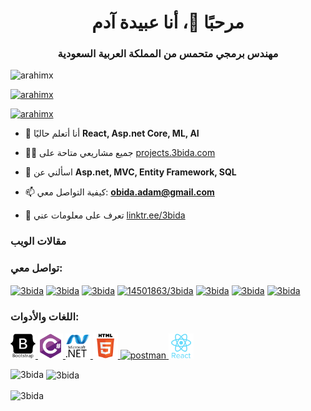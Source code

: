 <h1 align="center">مرحبًا 👋، أنا عبيدة آدم</h1>
<h3 align="center">مهندس برمجي متحمس من المملكة العربية السعودية</h3>

<p align="left"> <img src="https://komarev.com/ghpvc/?username=arahimx&label=عدد%20المشاهدات&color=0e75b6&style=flat" alt="arahimx" /> </p>

<p align="left"> <a href="https://github.com/ryo-ma/github-profile-trophy"><img src="https://github-profile-trophy.vercel.app/?username=arahimx" alt="arahimx" /></a> </p>

<p align="left"> <a href="https://twitter.com/arahimx" target="blank"><img src="https://img.shields.io/twitter/follow/arahimx?logo=twitter&style=for-the-badge" alt="arahimx" /></a> </p>

- 🌱 أنا أتعلم حاليًا **React, Asp.net Core, ML, AI**

- 👨‍💻 جميع مشاريعي متاحة على [projects.3bida.com](https://projects.3bida.com)

- 💬 اسألني عن **Asp.net, MVC, Entity Framework, SQL**

- 📫 كيفية التواصل معي: **obida.adam@gmail.com**

- 📄 تعرف على معلومات عني [linktr.ee/3bida](https://linktr.ee/3bida)

### مقالات الويب
<!-- قائمة بمقالات الويب: START -->
<!-- قائمة بمقالات الويب: END -->

<h3 align="left">تواصل معي:</h3>
<p align="left">
<a href="https://dev.to/aboubida adam" target="blank"><img align="center" src="https://raw.githubusercontent.com/rahuldkjain/github-profile-readme-generator/master/src/images/icons/Social/devto.svg" alt="3bida" height="30" width="40" /></a>
<a href="https://twitter.com/aboubida adam" target="blank"><img align="center" src="https://raw.githubusercontent.com/rahuldkjain/github-profile-readme-generator/master/src/images/icons/Social/twitter.svg" alt="3bida" height="30" width="40" /></a>
<a href="https://linkedin.com/in/aboubida adam" target="blank"><img align="center" src="https://raw.githubusercontent.com/rahuldkjain/github-profile-readme-generator/master/src/images/icons/Social/linked-in-alt.svg" alt="3bida" height="30" width="40" /></a>
<a href="https://stackoverflow.com/users/14501863/arahimx" target="blank"><img align="center" src="https://raw.githubusercontent.com/rahuldkjain/github-profile-readme-generator/master/src/images/icons/Social/stack-overflow.svg" alt="14501863/3bida" height="30" width="40" /></a>
<a href="https://codesandbox.com/3bida" target="blank"><img align="center" src="https://raw.githubusercontent.com/rahuldkjain/github-profile-readme-generator/master/src/images/icons/Social/codesandbox.svg" alt="3bida" height="30" width="40" /></a>
<a href="https://kaggle.com/3bida" target="blank"><img align="center" src="https://raw.githubusercontent.com/rahuldkjain/github-profile-readme-generator/master/src/images/icons/Social/kaggle.svg" alt="3bida" height="30" width="40" /></a>
<a href="https://fb.com/3bida" target="blank"><img align="center" src="https://raw.githubusercontent.com/rahuldkjain/github-profile-readme-generator/master/src/images/icons/Social/facebook.svg" alt="3bida" height="30" width="40" /></a>
</p>

<h3 align="left">اللغات والأدوات:</h3>
<p align="left"> <a href="https://getbootstrap.com" target="_blank" rel="noreferrer"> <img src="https://raw.githubusercontent.com/devicons/devicon/master/icons/bootstrap/bootstrap-plain-wordmark.svg" alt="bootstrap" width="40" height="40"/> </a> <a href="https://www.w3schools.com/cs/" target="_blank" rel="noreferrer"> <img src="https://raw.githubusercontent.com/devicons/devicon/master/icons/csharp/csharp-original.svg" alt="csharp" width="40" height="40"/> </a> <a href="https://dotnet.microsoft.com/" target="_blank" rel="noreferrer"> <img src="https://raw.githubusercontent.com/devicons/devicon/master/icons/dot-net/dot-net-original-wordmark.svg" alt="dotnet" width="40" height="40"/> </a> <a href="https://www.w3.org/html/" target="_blank" rel="noreferrer"> <img src="https://raw.githubusercontent.com/devicons/devicon/master/icons/html5/html5-original-wordmark.svg" alt="html5" width="40" height="40"/> </a> <a href="https://postman.com" target="_blank" rel="noreferrer"> <img src="https://www.vectorlogo.zone/logos/getpostman/getpostman-icon.svg" alt="postman" width="40" height="40"/> </a> <a href="https://reactjs.org/" target="_blank" rel="noreferrer"> <img src="https://raw.githubusercontent.com/devicons/devicon/master/icons/react/react-original-wordmark.svg" alt="react" width="40" height="40"/> </a> </p>

<p><img align="left" src="https://github-readme-stats.vercel.app/api/top-langs?username=3bida&show_icons=true&locale=en&layout=compact" alt="3bida" /></p>

<p>&nbsp;<img align="center" src="https://github-readme-stats.vercel.app/api?username=3bida&show_icons=true&locale=en" alt="3bida" /></p>

<p><img align="center" src="https://github-readme-streak-stats.herokuapp.com/?user=3bida&" alt="3bida" /></p>
